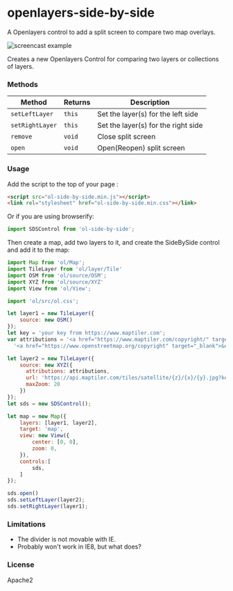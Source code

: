 # openlayers-side-by-side

A Openlayers control to add a split screen to compare two map overlays.

![screencast example](screen.gif)

Creates a new Openlayers Control for comparing two layers or collections of layers.

### Methods

| Method          | Returns | Description                         |
| --------------- | ------- | ----------------------------------- |
| `setLeftLayer`  | `this`  | Set the layer(s) for the left side  |
| `setRightLayer` | `this`  | Set the layer(s) for the right side |
| `remove`        | `void`  | Close split screen                  |
| `open`          | `void`  | Open(Reopen) split screen           |
### Usage

Add the script to the top of your page :

```html
<script src="ol-side-by-side.min.js"></script>
<link rel="stylesheet" href="ol-side-by-side.min.css"></link>
```

Or if you are using browserify:

```js
import SDSControl from 'ol-side-by-side';
```
Then create a map, add two layers to it, and create the SideBySide control and add it to the map:

```js
import Map from 'ol/Map';
import TileLayer from 'ol/layer/Tile'
import OSM from 'ol/source/OSM';
import XYZ from 'ol/source/XYZ'
import View from 'ol/View';

import 'ol/src/ol.css';

let layer1 = new TileLayer({
    source: new OSM()
});
let key = 'your key from https://www.maptiler.com';
var attributions = '<a href="https://www.maptiler.com/copyright/" target="_blank">&copy; MapTiler</a> ' +
  '<a href="https://www.openstreetmap.org/copyright" target="_blank">&copy; OpenStreetMap contributors</a>';

let layer2 = new TileLayer({
    source: new XYZ({
      attributions: attributions,
      url: 'https://api.maptiler.com/tiles/satellite/{z}/{x}/{y}.jpg?key=' + key,
      maxZoom: 20
    })
});
let sds = new SDSControl();

let map = new Map({
    layers: [layer1, layer2],
    target: 'map',
    view: new View({
        center: [0, 0],
        zoom: 0,
    }),
    controls:[
        sds,
    ]
});

sds.open()
sds.setLeftLayer(layer2);
sds.setRightLayer(layer1);
```

### Limitations

- The divider is not movable with IE.
- Probably won't work in IE8, but what does?

### License

Apache2
